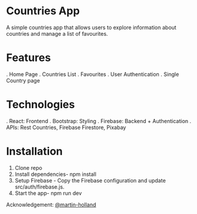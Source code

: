 # Countries App

A simple countries app that allows users to explore information about countries and manage a list of favourites.

# Features

. Home Page
. Countries List
. Favourites
. User Authentication
. Single Country page

# Technologies

. React: Frontend
. Bootstrap: Styling
. Firebase: Backend + Authentication
. APIs: Rest Countries, Firebase Firestore, Pixabay

# Installation

1. Clone repo
2. Install dependencies- npm install
3. Setup Firebase - Copy the Firebase configuration and update src/auth/firebase.js.
4. Start the app- npm run dev

Acknowledgement:
[@martin-holland](https://github.com/martin-holland)
